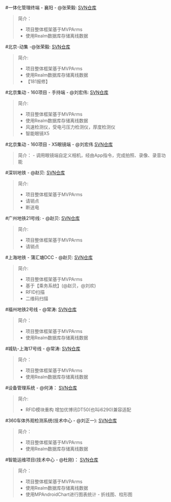 #一体化管理终端 - 襄阳 - @张荣毅:
[SVN仓库](http://192.168.1.92:8089/svn/dtcg-ipd/SRC/android/trunk/dtcg-master)
>简介：
>	- 项目整体框架基于MVPArms
>	- 使用Realm数据库存储离线数据

#北京-动集 -@张荣毅:
[SVN仓库](http://192.168.1.92:8089/svn/dtcg-ipd/SRC/android/branches/dtcg-master-dj)
>简介:
>	- 项目整体框架基于MVPArms
>	- 使用Realm数据库存储离线数据
>	- 【181报修】

#北京集动 - 160项目 - 手持端 - @刘宏伟:
[SVN仓库](http://192.168.1.92:8089/svn/dtcg-ipd/SRC/android/trunk/dtcg)
>简介:
> - 项目整体框架基于MVPArms
> - 使用Realm数据库存储离线数据
> - 风速检测仪，受电弓压力检测仪，厚度检测仪
> - 智能眼镜X5

#北京集动 - 160项目 - X5眼镜端 - @刘宏伟
[SVN仓库](http://192.168.1.92:8089/svn/dtcg-ipd/SRC/android/trunk/dtcg-x5)
>简介：
	- 调用眼镜端自定义相机，经由App指令，完成拍照、录像、录音功能
 

#深圳地铁 - @赵贝:
[SVN仓库](http://192.168.1.92:8089/svn/dtcg-ipd/SRC/android/branches/szdt)
>简介:
>	- 项目整体框架基于MVPArms
>	- 请销点
>	- 断送电

#广州地铁21号线:  - @赵贝:
[SVN仓库](http://192.168.1.92:8089/svn/dtcg-ipd/SRC/android/branches/gzdt-21line)
>简介:
>	- 项目整体框架基于MVPArms
>	- 请销点

#上海地铁 - 蒲汇塘DCC -  @赵贝:
[SVN仓库](http://192.168.1.92:8089/svn/dtcg-ipd/SRC/android/trunk/pht-dcc)
>简介:
>	- 项目整体框架基于MVPArms
>	- 基于【乘务系统】(@赵贝，@刘欢)
>	- RFID扫描
>	- 二维码扫描

#福州地铁2号线 - @常涛:
[SVN仓库](http://192.168.1.92:8089/svn/dtcg-ipd/SRC/android/branches/fzdt)
>简介：
>	- 项目整体框架基于MVPArms
>	- 使用Realm数据库存储离线数据

#城轨-上海17号线 - @常涛:
[SVN仓库](http://192.168.1.92:8089/svn/dtcg-ipd/SRC/android/trunk/dtcg-master-cg-sh17line)
>简介：
>	- 项目整体框架基于MVPArms
>	- 使用Realm数据库存储离线数据

#设备管理系统 - @何涛：
[SVN仓库](http://192.168.1.92:8089/svn/jwsb-cph/SRC/android/trunk/KT50_AS)
>简介:
>	- RFID模块重构 增加优博讯DT50(也叫i6290)兼容适配


#360车体外观检测系统(技术中心 - @刘正一):
[SVN仓库](http://192.168.1.92:8089/svn/dtcg-ipd/SRC/android/trunk/ctwgjc-pda)
>简介：
>	- 项目整体框架基于MVPArms
>	- 使用Realm数据库存储离线数据

#智能运维项目(技术中心 - @杜刚)：
[SVN仓库](http://192.168.1.92:8089/svn/dtcg-ipd/SRC/android/trunk/znyw-pda)
>简介：
>	- 项目整体框架基于MVPArms
>	- 使用Realm数据库存储离线数据
>	- 使用MPAndroidChart进行图表统计 - 折线图、柱形图
